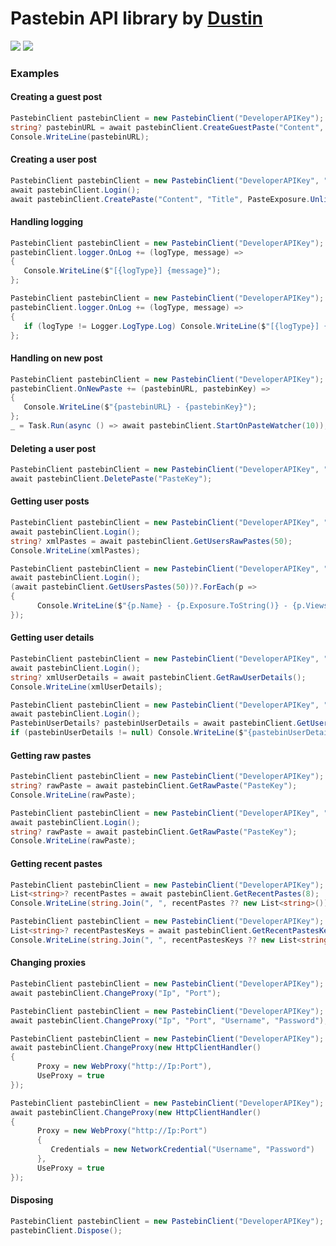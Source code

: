 # Pastebin API library by [Dustin](https://github.com/Dustin21335)

[![](https://img.shields.io/nuget/v/PastebinAPINet.svg?style=for-the-badge)](https://www.nuget.org/packages/PastebinAPINet/)
[![](https://img.shields.io/nuget/dt/PastebinAPINet.svg?style=for-the-badge)](https://www.nuget.org/packages/PastebinAPINet/)

### Examples
#### Creating a guest post
```csharp
PastebinClient pastebinClient = new PastebinClient("DeveloperAPIKey");
string? pastebinURL = await pastebinClient.CreateGuestPaste("Content", "Title", PasteExposure.Unlisted, PasteExpireDate.TenMinutes, PasteFormat.Text);
Console.WriteLine(pastebinURL);
```

#### Creating a user post
```csharp
PastebinClient pastebinClient = new PastebinClient("DeveloperAPIKey", "Username", "Password");
await pastebinClient.Login();
await pastebinClient.CreatePaste("Content", "Title", PasteExposure.Unlisted, PasteExpireDate.TenMinutes, PasteFormat.Text);
```

#### Handling logging
```csharp
PastebinClient pastebinClient = new PastebinClient("DeveloperAPIKey");
pastebinClient.logger.OnLog += (logType, message) =>
{
   Console.WriteLine($"[{logType}] {message}");
};
```

```csharp
PastebinClient pastebinClient = new PastebinClient("DeveloperAPIKey");
pastebinClient.logger.OnLog += (logType, message) =>
{
   if (logType != Logger.LogType.Log) Console.WriteLine($"[{logType}] {message}");
};
```

#### Handling on new post
```csharp
PastebinClient pastebinClient = new PastebinClient("DeveloperAPIKey");
pastebinClient.OnNewPaste += (pastebinURL, pastebinKey) =>
{
   Console.WriteLine($"{pastebinURL} - {pastebinKey}");
};        
_ = Task.Run(async () => await pastebinClient.StartOnPasteWatcher(10));
```

#### Deleting a user post
```csharp
PastebinClient pastebinClient = new PastebinClient("DeveloperAPIKey", "Username", "Password");
await pastebinClient.DeletePaste("PasteKey");
```

#### Getting user posts
```csharp
PastebinClient pastebinClient = new PastebinClient("DeveloperAPIKey", "Username", "Password");
await pastebinClient.Login();
string? xmlPastes = await pastebinClient.GetUsersRawPastes(50);
Console.WriteLine(xmlPastes);
```

```csharp
PastebinClient pastebinClient = new PastebinClient("DeveloperAPIKey", "Username", "Password");
await pastebinClient.Login();
(await pastebinClient.GetUsersPastes(50))?.ForEach(p =>
{
      Console.WriteLine($"{p.Name} - {p.Exposure.ToString()} - {p.Views}");
});
```

#### Getting user details
```csharp
PastebinClient pastebinClient = new PastebinClient("DeveloperAPIKey", "Username", "Password");
await pastebinClient.Login();
string? xmlUserDetails = await pastebinClient.GetRawUserDetails();   
Console.WriteLine(xmlUserDetails);
```

```csharp
PastebinClient pastebinClient = new PastebinClient("DeveloperAPIKey", "Username", "Password");
await pastebinClient.Login();
PastebinUserDetails? pastebinUserDetails = await pastebinClient.GetUserDetails();
if (pastebinUserDetails != null) Console.WriteLine($"{pastebinUserDetails.Name} - {pastebinUserDetails.Email} - {pastebinUserDetails.AccountType}");
```


#### Getting raw pastes
```csharp
PastebinClient pastebinClient = new PastebinClient("DeveloperAPIKey");
string? rawPaste = await pastebinClient.GetRawPaste("PasteKey");
Console.WriteLine(rawPaste);
```

```csharp
PastebinClient pastebinClient = new PastebinClient("DeveloperAPIKey", "Username", "Password");
await pastebinClient.Login();
string? rawPaste = await pastebinClient.GetRawPaste("PasteKey");
Console.WriteLine(rawPaste);
```

#### Getting recent pastes
```csharp
PastebinClient pastebinClient = new PastebinClient("DeveloperAPIKey");
List<string>? recentPastes = await pastebinClient.GetRecentPastes(8);
Console.WriteLine(string.Join(", ", recentPastes ?? new List<string>()));
```

```csharp
PastebinClient pastebinClient = new PastebinClient("DeveloperAPIKey");
List<string>? recentPastesKeys = await pastebinClient.GetRecentPastesKeys(8);
Console.WriteLine(string.Join(", ", recentPastesKeys ?? new List<string>()));
```

#### Changing proxies
```csharp
PastebinClient pastebinClient = new PastebinClient("DeveloperAPIKey");
await pastebinClient.ChangeProxy("Ip", "Port");
```

```csharp
PastebinClient pastebinClient = new PastebinClient("DeveloperAPIKey");
await pastebinClient.ChangeProxy("Ip", "Port", "Username", "Password");
```

```csharp
PastebinClient pastebinClient = new PastebinClient("DeveloperAPIKey");
await pastebinClient.ChangeProxy(new HttpClientHandler()
{
      Proxy = new WebProxy("http://Ip:Port"),
      UseProxy = true
});
```

```csharp
PastebinClient pastebinClient = new PastebinClient("DeveloperAPIKey");
await pastebinClient.ChangeProxy(new HttpClientHandler()
{
      Proxy = new WebProxy("http://Ip:Port")
      {
         Credentials = new NetworkCredential("Username", "Password")
      },
      UseProxy = true
});
```

#### Disposing
```csharp
PastebinClient pastebinClient = new PastebinClient("DeveloperAPIKey");
pastebinClient.Dispose();
```
